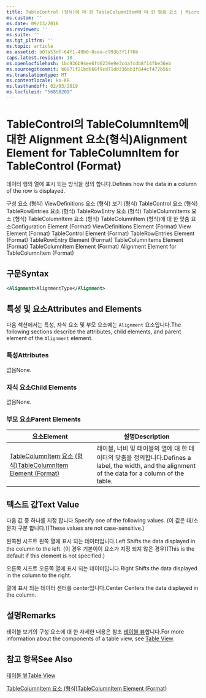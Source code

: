 ```yaml
---
title: TableControl (형식)에 대 한 TableColumnItem에 대 한 맞춤 요소 | Microsoft Docs
ms.custom: ''
ms.date: 09/13/2016
ms.reviewer: ''
ms.suite: ''
ms.tgt_pltfrm: ''
ms.topic: article
ms.assetid: b07a53df-64f1-49b0-8cea-c993b3f1f76b
caps.latest.revision: 10
ms.openlocfilehash: 1bc936b94ee6fd6239e9e3c4afcdb8f14fbe36eb
ms.sourcegitcommit: b6871f21bd666f9cd71dd336bb3f844cf472b56c
ms.translationtype: MT
ms.contentlocale: ko-KR
ms.lasthandoff: 02/03/2019
ms.locfileid: "56858209"
---
```

# <a name="alignment-element-for-tablecolumnitem-for-tablecontrol-format"></a><span data-ttu-id="03eac-102">TableControl의 TableColumnItem에 대한 Alignment 요소(형식)</span><span class="sxs-lookup"><span data-stu-id="03eac-102">Alignment Element for TableColumnItem for TableControl (Format)</span></span>

<span data-ttu-id="03eac-103">데이터 행의 열에 표시 되는 방식을 정의 합니다.</span><span class="sxs-lookup"><span data-stu-id="03eac-103">Defines how the data in a column of the row is displayed.</span></span>

<span data-ttu-id="03eac-104">구성 요소 (형식) ViewDefinitions 요소 (형식) 보기 (형식) TableControl 요소 (형식) TableRowEntries 요소 (형식) TableRowEntry 요소 (형식) TableColumnItems 요소 (형식) TableColumnItem 요소 (형식) TableColumnItem (형식)에 대 한 맞춤 요소</span><span class="sxs-lookup"><span data-stu-id="03eac-104">Configuration Element (Format) ViewDefinitions Element (Format) View Element (Format) TableControl Element (Format) TableRowEntries Element (Format) TableRowEntry Element (Format) TableColumnItems Element (Format) TableColumnItem Element (Format) Alignment Element for TableColumnItem (Format)</span></span>

## <a name="syntax"></a><span data-ttu-id="03eac-105">구문</span><span class="sxs-lookup"><span data-stu-id="03eac-105">Syntax</span></span>

```xml
<Alignment>AlignmentType</Alignment>
```

## <a name="attributes-and-elements"></a><span data-ttu-id="03eac-106">특성 및 요소</span><span class="sxs-lookup"><span data-stu-id="03eac-106">Attributes and Elements</span></span>

<span data-ttu-id="03eac-107">다음 섹션에서는 특성, 자식 요소 및 부모 요소에는 `Alignment` 요소입니다.</span><span class="sxs-lookup"><span data-stu-id="03eac-107">The following sections describe the attributes, child elements, and parent element of the `Alignment` element.</span></span>

### <a name="attributes"></a><span data-ttu-id="03eac-108">특성</span><span class="sxs-lookup"><span data-stu-id="03eac-108">Attributes</span></span>

<span data-ttu-id="03eac-109">없음</span><span class="sxs-lookup"><span data-stu-id="03eac-109">None.</span></span>

### <a name="child-elements"></a><span data-ttu-id="03eac-110">자식 요소</span><span class="sxs-lookup"><span data-stu-id="03eac-110">Child Elements</span></span>

<span data-ttu-id="03eac-111">없음</span><span class="sxs-lookup"><span data-stu-id="03eac-111">None.</span></span>

### <a name="parent-elements"></a><span data-ttu-id="03eac-112">부모 요소</span><span class="sxs-lookup"><span data-stu-id="03eac-112">Parent Elements</span></span>

|<span data-ttu-id="03eac-113">요소</span><span class="sxs-lookup"><span data-stu-id="03eac-113">Element</span></span>|<span data-ttu-id="03eac-114">설명</span><span class="sxs-lookup"><span data-stu-id="03eac-114">Description</span></span>|
|-------------|-----------------|
|[<span data-ttu-id="03eac-115">TableColumnItem 요소 (형식)</span><span class="sxs-lookup"><span data-stu-id="03eac-115">TableColumnItem Element (Format)</span></span>](./tablecolumnitem-element-for-tablecolumnitems-for-tablecontrol-format.md)|<span data-ttu-id="03eac-116">레이블, 너비 및 테이블의 열에 대 한 데이터의 맞춤을 정의합니다.</span><span class="sxs-lookup"><span data-stu-id="03eac-116">Defines a label, the width, and the alignment of the data for a column of the table.</span></span>|

## <a name="text-value"></a><span data-ttu-id="03eac-117">텍스트 값</span><span class="sxs-lookup"><span data-stu-id="03eac-117">Text Value</span></span>

<span data-ttu-id="03eac-118">다음 값 중 하나를 지정 합니다.</span><span class="sxs-lookup"><span data-stu-id="03eac-118">Specify one of the following values.</span></span> <span data-ttu-id="03eac-119">(이 값은 대/소문자 구분 합니다.)</span><span class="sxs-lookup"><span data-stu-id="03eac-119">(These values are not case-sensitive.)</span></span>

<span data-ttu-id="03eac-120">왼쪽된 시프트 왼쪽 열에 표시 되는 데이터입니다.</span><span class="sxs-lookup"><span data-stu-id="03eac-120">Left Shifts the data displayed in the column to the left.</span></span> <span data-ttu-id="03eac-121">(이 경우 기본이이 요소가 지정 되지 않은 경우)</span><span class="sxs-lookup"><span data-stu-id="03eac-121">(This is the default if this element is not specified.)</span></span>

<span data-ttu-id="03eac-122">오른쪽 시프트 오른쪽 열에 표시 되는 데이터입니다.</span><span class="sxs-lookup"><span data-stu-id="03eac-122">Right Shifts the data displayed in the column to the right.</span></span>

<span data-ttu-id="03eac-123">열에 표시 되는 데이터 센터를 center입니다.</span><span class="sxs-lookup"><span data-stu-id="03eac-123">Center Centers the data displayed in the column.</span></span>

## <a name="remarks"></a><span data-ttu-id="03eac-124">설명</span><span class="sxs-lookup"><span data-stu-id="03eac-124">Remarks</span></span>

<span data-ttu-id="03eac-125">테이블 보기의 구성 요소에 대 한 자세한 내용은 참조 [테이블 뷰](./creating-a-table-view.md)합니다.</span><span class="sxs-lookup"><span data-stu-id="03eac-125">For more information about the components of a table view, see [Table View](./creating-a-table-view.md).</span></span>

## <a name="see-also"></a><span data-ttu-id="03eac-126">참고 항목</span><span class="sxs-lookup"><span data-stu-id="03eac-126">See Also</span></span>

[<span data-ttu-id="03eac-127">테이블 뷰</span><span class="sxs-lookup"><span data-stu-id="03eac-127">Table View</span></span>](./creating-a-table-view.md)

[<span data-ttu-id="03eac-128">TableColumnItem 요소 (형식)</span><span class="sxs-lookup"><span data-stu-id="03eac-128">TableColumnItem Element (Format)</span></span>](./tablecolumnitem-element-for-tablecolumnitems-for-tablecontrol-format.md)
